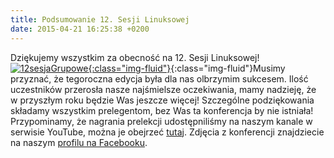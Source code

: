 ```yaml
---
title: Podsumowanie 12. Sesji Linuksowej
date: 2015-04-21 16:25:38 +0200
---
```

Dziękujemy wszystkim za obecność na 12. Sesji Linuksowej! [![12sesjaGrupowe](http://asi.wroclaw.pl/wp-content/uploads/2015/05/12sesjaGrupowe-150x100.jpg){:class="img-fluid"}](http://asi.wroclaw.pl/wp-content/uploads/2015/05/12sesjaGrupowe.jpg){:class="img-fluid"}Musimy przyznać, że tegoroczna edycja była dla nas olbrzymim sukcesem. Ilość uczestników przerosła nasze najśmielsze oczekiwania,&nbsp;mamy nadzieję, że w przyszłym roku będzie Was jeszcze więcej! Szczególne podziękowania składamy wszystkim prelegentom, bez Was ta konferencja by nie istniała! Przypominamy, że nagrania prelekcji udostępniliśmy na naszym kanale w serwisie YouTube, można je obejrzeć [tutaj](https://www.youtube.com/embed/videoseries?list=PLTvZBPQxCI8FlBKzCESV2tIq7XF50_LgE). Zdjęcia z konferencji znajdziecie na naszym [profilu na Facebooku](https://www.facebook.com/media/set/?set=a.894905380551430.1073741836.204638909578084&type=1).

